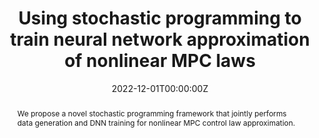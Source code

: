 ---
title: "Using stochastic programming to train neural network approximation of nonlinear MPC laws"
tags: ['stochastic programming', 'MPC', 'DNN']
authors: ['Yun Li', 'Kaixun Hua', 'Yankai Cao']
publication_types: ['article-journal']
publication: "*Automatica*"
abstract: We propose a novel stochastic programming framework that jointly performs data generation and DNN training for nonlinear MPC control law approximation.
date: "2022-12-01T00:00:00Z"
publishDate: "2022-12-01T00:00:00Z"
url_pdf: ""
featured: false
projects: []
slides: ""
---
